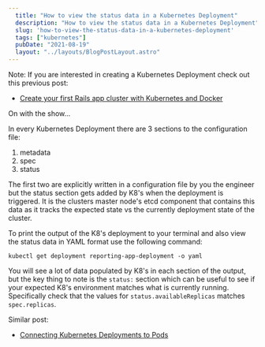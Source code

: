 ```yaml
---
  title: "How to view the status data in a Kubernetes Deployment"
  description: "How to view the status data in a Kubernetes Deployment"
  slug: 'how-to-view-the-status-data-in-a-kubernetes-deployment'
  tags: ["kubernetes"]
  pubDate: "2021-08-19"
  layout: "../layouts/BlogPostLayout.astro"
---
```


Note:
If you are interested in creating a Kubernetes Deployment check out this previous post:
- [Create your first Rails app cluster with Kubernetes and Docker](https://tinytechtuts.com/2021-create-your-first-kubernetes-rails-app-pt1)

On with the show...

In every Kubernetes Deployment there are 3 sections to the configuration file:
1) metadata
2) spec
3) status

The first two are explicitly written in a configuration file by you the engineer but the status section gets added by K8's when the deployment is triggered. It is the clusters master node's etcd component that contains this data as it tracks the expected state vs the currently deployment state of the cluster.

To print the output of the K8's deployment to your terminal and also view the status data in YAML format use the following command:

```
kubectl get deployment reporting-app-deployment -o yaml
```

You will see a lot of data populated by K8's in each section of the output, but the key thing to note is the `status:` section which can be useful to see if your expected K8's environment matches what is currently running. Specifically check that the values for `status.availableReplicas` matches `spec.replicas`.

Similar post:

- [Connecting Kubernetes Deployments to Pods](https://tinytechtuts.com/2021-connecting-pods-to-deployments-kubernetes/)
